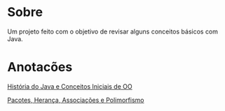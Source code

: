 # Sobre
Um projeto feito com o objetivo de revisar alguns conceitos básicos com Java.

# Anotacões

[História do Java e Conceitos Iniciais de OO](https://abstracted-plum-b15.notion.site/Hist-ria-do-Java-e-Conceitos-Iniciais-de-OO-1962d7382dc4809ca7caf738423bd517)

[Pacotes, Herança, Associações e Polimorfismo](https://abstracted-plum-b15.notion.site/Pacotes-Heran-a-Associa-es-e-Polimorfismo-1962d7382dc48041a20ce768f12924f8)